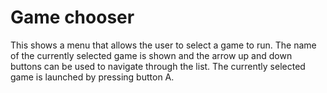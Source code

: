 # Game chooser

This shows a menu that allows the user to select a game to run. The name of the
currently selected game is shown and the arrow up and down buttons can be used
to navigate through the list. The currently selected game is launched by
pressing button A.
